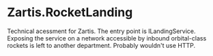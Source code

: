 # Zartis.RocketLanding

Technical acessment for Zartis. The entry point is ILandingService. 
Exposing the service on a network accessible by inbound orbital-class rockets is left to another department.
Probably wouldn't use HTTP.

